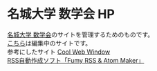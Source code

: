 # 名城大学 数学会 HP

<a href="http://math.meijo-u.ac.jp/sugakukai/index.html">名城大学 数学会</a>のサイトを管理するためのものです。<br />
<a href="https://ootubasa.github.io/meijo-sugakukai/index.html">こちら</a>は編集中のサイトです。
<br>
参考にしたサイト
<a href="http://www.coolwebwindow.com">Cool Web Window</a><br>
<a href="http://www.nishishi.com/soft/rssmaker">RSS自動作成ソフト「Fumy RSS & Atom Maker」</a>
